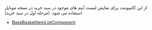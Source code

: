 <div class="dp-doc-container"">

<div class="dp-doc-tags">

<div class="mobile-version"></div>

</div>

<div class="dp-doc-body">

از این کامپوننت برای نمایش لیست آیتم های موجود در سبد خرید در نسخه موبایل استفاده می شود. (مرحله اول در سبد خرید)

</div>

<div class="dp-doc-links">

<div class="parent"></div>

+ [BaseBasketItemListComponent](BaseBasketItemListComponent.html#readme)


</div>


</div> 


